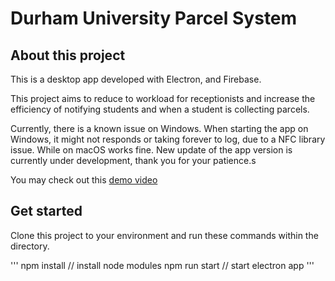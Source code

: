 # Durham University Parcel System

## About this project

This is a desktop app developed with Electron, and Firebase.

This project aims to reduce to workload for receptionists and increase the efficiency of notifying students and when a student is collecting parcels.

Currently, there is a known issue on Windows. When starting the app on Windows, it might not responds or taking forever to log, due to a NFC library issue. While on macOS works fine. New update of the app version is currently under development, thank you for your patience.s

You may check out this [demo video](https://durhamuniversity-my.sharepoint.com/:v:/g/personal/qwwk95_durham_ac_uk/EcVtkxEUnKVPkAFh3481g5kBK3vL_6hfEWOhWFfGzMGqRw?e=a6bTpK)

## Get started

Clone this project to your environment and run these commands within the directory.

'''
npm install // install node modules
npm run start   // start electron app
'''


